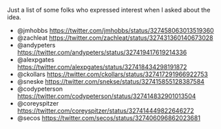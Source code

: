 Just a list of some folks who expressed interest when I asked about the idea.

* @jmhobbs https://twitter.com/jmhobbs/status/327458063013519360
* @zachleat https://twitter.com/zachleat/status/327431360140673028
* @andypeters https://twitter.com/andypeters/status/327419417619214336
* @alexpgates https://twitter.com/alexpgates/status/327418434298191872
* @ckollars https://twitter.com/ckollars/status/327417291966922753
* @sneske https://twitter.com/snekse/status/327415855128387584
* @codypeterson https://twitter.com/codypeterson/status/327414832901013504
* @coreyspitzer https://twitter.com/coreyspitzer/status/327414449822646272
* @secos https://twitter.com/secos/status/327406096862023681
